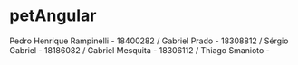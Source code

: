 # petAngular
Pedro Henrique Rampinelli - 18400282 /
Gabriel Prado - 18308812 /
Sérgio Gabriel - 18186082 /
Gabriel Mesquita - 18306112 /
Thiago Smanioto -
